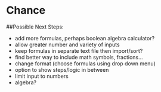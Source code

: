 # Chance

##Possible Next Steps: 
* add more formulas, perhaps boolean algebra calculator?
* allow greater number and variety of inputs
* keep formulas in separate text file then import/sort?
* find better way to include math symbols, fractions...
* change format (choose formulas using drop down menu)
* option to show steps/logic in between
* limit input to numbers
* algebra?

